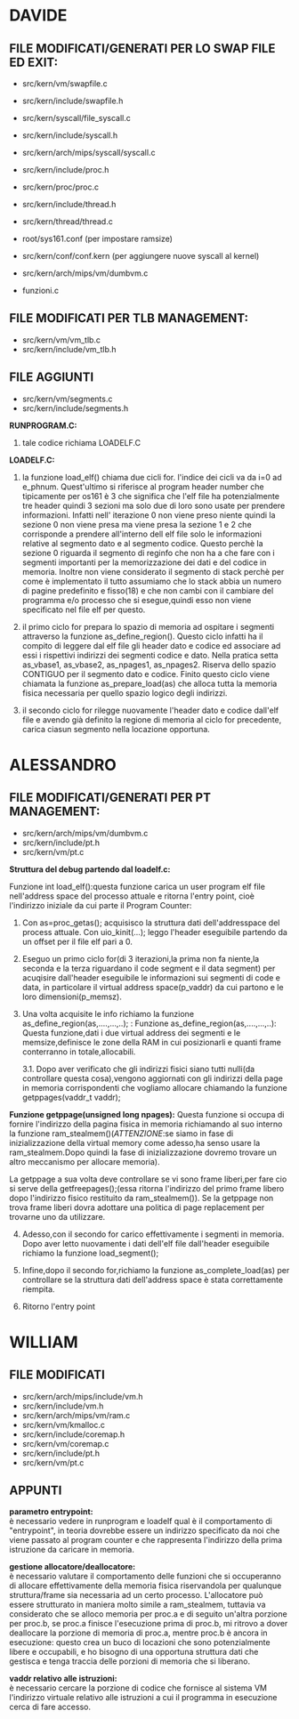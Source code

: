 # DAVIDE
## FILE MODIFICATI/GENERATI PER LO SWAP FILE ED EXIT:
- src/kern/vm/swapfile.c
- src/kern/include/swapfile.h
- src/kern/syscall/file_syscall.c
- src/kern/include/syscall.h
- src/kern/arch/mips/syscall/syscall.c
- src/kern/include/proc.h
- src/kern/proc/proc.c
- src/kern/include/thread.h
- src/kern/thread/thread.c
- root/sys161.conf (per impostare ramsize)
- src/kern/conf/conf.kern (per aggiungere nuove syscall al kernel)
- src/kern/arch/mips/vm/dumbvm.c

- funzioni.c

## FILE MODIFICATI PER TLB MANAGEMENT:
- src/kern/vm/vm_tlb.c
- src/kern/include/vm_tlb.h

## FILE AGGIUNTI
- src/kern/vm/segments.c
- src/kern/include/segments.h

<b>RUNPROGRAM.C:</b>
1. tale codice richiama LOADELF.C

<b>LOADELF.C:</b>
1. la funzione load_elf() chiama due cicli for. l'indice dei cicli va da i=0 ad e_phnum. Quest'ultimo si riferisce al program header number che tipicamente per os161 è 3 che significa che l'elf file ha potenzialmente tre header quindi 3 sezioni ma solo due di loro sono usate per prendere informazioni. Infatti nell' iterazione 0 non viene preso niente quindi la sezione 0 non viene presa ma viene presa la sezione 1 e 2 che corrisponde a prendere all'interno dell elf file solo le informazioni relative al segmento dato e al segmento codice. Questo perchè la sezione 0 riguarda il segmento di reginfo che non ha a che fare con i segmenti importanti per la memorizzazione dei dati e del codice in memoria. Inoltre non viene considerato il segmento di stack perchè per come è implementato il tutto assumiamo che lo stack abbia un numero di pagine predefinito e fisso(18) e che non cambi con il cambiare del programma e/o processo che si esegue,quindi esso non viene specificato nel file elf per questo.

2. il primo ciclo for prepara lo spazio di memoria ad ospitare i segmenti attraverso la funzione as_define_region(). Questo ciclo infatti ha il compito di leggere dal elf file gli header dato e codice ed associare ad essi i rispettivi indirizzi dei segmenti codice e dato. Nella pratica setta as_vbase1, as_vbase2, as_npages1, as_npages2. Riserva dello spazio CONTIGUO per il segmento dato e codice. 
Finito questo ciclo viene chiamata la funzione as_prepare_load(as) che alloca tutta la memoria fisica necessaria per quello spazio logico degli indirizzi.

3. il secondo ciclo for rilegge nuovamente l'header dato e codice dall'elf file e avendo già definito la regione di memoria al ciclo for precedente, carica ciasun segmento nella locazione opportuna.

# ALESSANDRO
## FILE MODIFICATI/GENERATI PER PT MANAGEMENT:
- src/kern/arch/mips/vm/dumbvm.c
- src/kern/include/pt.h
- src/kern/vm/pt.c

<b> Struttura del debug partendo dal loadelf.c:</b>

Funzione int load_elf():questa funzione carica un user program elf file nell'address space del processo attuale e ritorna l'entry point, cioè l'indirizzo iniziale da cui parte il Program Counter:
	
1. Con as=proc_getas(); acquisisco la struttura dati dell'addresspace del process attuale.
Con uio_kinit(...); leggo l'header eseguibile partendo da un offset per il file elf pari a 0.

2. Eseguo un primo ciclo for(di 3 iterazioni,la prima non fa niente,la seconda e la terza riguardano il code segment e il data segment) per acuqisire dall'header eseguibile le informazioni sui segmenti di code e data, in particolare il virtual address space(p_vaddr) da cui partono e le loro dimensioni(p_memsz).
	
3. Una volta acquisite le info richiamo la funzione as_define_region(as,....,...,..); :
Funzione as_define_region(as,....,...,..):
Questa funzione,dati i due virtual address dei segmenti e le memsize,definisce le zone della RAM in cui posizionarli e quanti frame conterranno in totale,allocabili.
	
	3.1. Dopo aver verificato che gli indirizzi fisici siano tutti nulli(da controllare questa cosa),vengono aggiornati con gli indirizzi della page in memoria corrispondenti che vogliamo allocare chiamando la funzione getppages(vaddr_t vaddr);
		
<b>Funzione getppage(unsigned long npages):</b>
Questa funzione si occupa di fornire l'indirizzo della pagina fisica in memoria richiamando al suo interno la funzione ram_stealmem()(*ATTENZIONE*:se siamo in fase di inizializzazione della virtual memory come adesso,ha senso usare la ram_stealmem.Dopo quindi la fase di inizializzazione dovremo trovare un altro meccanismo per allocare memoria).
		
La getppage a sua volta deve controllare se vi sono frame liberi,per fare cio si serve della getfreepages();(essa ritorna l'indirizzo del primo frame libero dopo l'indirizzo fisico restituito da ram_stealmem()). Se la getppage non trova frame liberi dovra adottare una politica di page replacement per trovarne uno da utilizzare.
		
4. Adesso,con il secondo for carico effettivamente i segmenti in memoria. Dopo aver letto nuovamente i dati dell'elf file dall'header eseguibile richiamo la funzione load_segment();
	
5. Infine,dopo il secondo for,richiamo la funzione as_complete_load(as) per controllare se la struttura dati dell'address space è stata correttamente riempita.
	
6. Ritorno l'entry point 


# WILLIAM
## FILE MODIFICATI
- src/kern/arch/mips/include/vm.h
- src/kern/include/vm.h
- src/kern/arch/mips/vm/ram.c
- src/kern/vm/kmalloc.c
- src/kern/include/coremap.h
- src/kern/vm/coremap.c
- src/kern/include/pt.h
- src/kern/vm/pt.c

## APPUNTI

<b>parametro entrypoint:</b> <br>
è necessario vedere in runprogram e loadelf qual è il comportamento di "entrypoint", in teoria dovrebbe essere un indirizzo specificato da noi che viene passato al program counter e che rappresenta l'indirizzo della prima istruzione da caricare in memoria.

<b>gestione allocatore/deallocatore:</b> <br>
è necessario valutare il comportamento delle funzioni che si occuperanno di allocare effettivamente della memoria fisica riservandola per qualunque struttura/frame sia necessaria ad un certo processo.
L'allocatore può essere strutturato in maniera molto simile a ram_stealmem, tuttavia va considerato che se alloco memoria per proc.a e di seguito un'altra porzione per proc.b, se proc.a finisce l'esecuzione prima di proc.b, mi ritrovo a dover deallocare la porzione di memoria di proc.a, mentre proc.b è ancora in esecuzione: questo crea un buco di locazioni che sono potenzialmente libere e occupabili, e ho bisogno di una opportuna struttura dati che gestisca e tenga traccia delle 
porzioni di memoria che si liberano.

<b>vaddr relativo alle istruzioni:</b> <br>
è necessario cercare la porzione di codice che fornisce al sistema VM l'indirizzo virtuale relativo alle istruzioni a cui il programma in esecuzione cerca di fare accesso.
